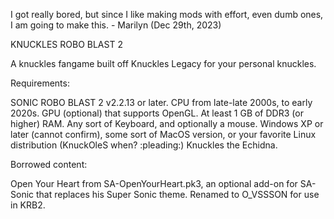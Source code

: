 I got really bored, but since I like making mods with effort, even dumb ones, I am going to make this. - Marilyn (Dec 29th, 2023)

KNUCKLES ROBO BLAST 2

A knuckles fangame built off Knuckles Legacy for your personal knuckles.

Requirements:

SONIC ROBO BLAST 2 v2.2.13 or later.
CPU from late-late 2000s, to early 2020s.
GPU (optional) that supports OpenGL.
At least 1 GB of DDR3 (or higher) RAM.
Any sort of Keyboard, and optionally a mouse.
Windows XP or later (cannot confirm), some sort of MacOS version, or your favorite Linux distribution (KnuckOleS when? :pleading:)
Knuckles the Echidna.

Borrowed content:

Open Your Heart from SA-OpenYourHeart.pk3, an optional add-on for SA-Sonic that replaces his Super Sonic theme.
Renamed to O_VSSSON for use in KRB2.